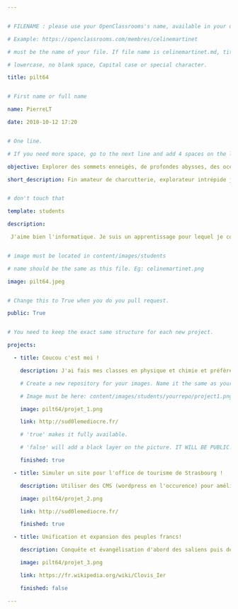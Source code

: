 ```yaml
---


# FILENAME : please use your OpenClassrooms's name, available in your url.

# Example: https://openclassrooms.com/membres/celinemartinet

# must be the name of your file. If file name is celinemartinet.md, title is celinemartinet.

# lowercase, no blank space, Capital case or special character.

title: pilt64


# First name or full name

name: PierreLT

date: 2018-10-12 17:20


# One line.

# If you need more space, go to the next line and add 4 spaces on the left, as in 'description'.

objective: Explorer des sommets enneigés, de profondes abysses, des océans d'incertitudes et de silence infini.

short_description: Fin amateur de charcutterie, explorateur intrépide je vainc la monotonie en apprenant chaque jours de nouveaux paradigmes. http://sud0lemediocre.fr/


# don't touch that

template: students

description:

 J'aime bien l'informatique. Je suis un apprentissage pour lequel je code plus en php/js et je proffite des cours pour découvrir en même temps python :) 


# image must be located in content/images/students

# name should be the same as this file. Eg: celinemartinet.png

image: pilt64.jpeg


# Change this to True when you do you pull request.

public: True


# You need to keep the exact same structure for each new project.

projects:

  - title: Coucou c'est moi !

    description: J'ai fais mes classes en physique et chimie et préfère désormais jouer avec les ordinateurs. 

    # Create a new repository for your images. Name it the same as your nickname and profile picture.

    # Image must be here: content/images/students/yourrepo/project1.png

    image: pilt64/projet_1.png

    link: http://sud0lemediocre.fr/

    # 'true' makes it fully available.

    # 'false' will add a black layer on the picture. IT WILL BE PUBLIC!

    finished: true

  - title: Simuler un site pour l'office de tourisme de Strasbourg !

    description: Utiliser des CMS (wordpress en l'occurence) pour améliorer (moai) le site de l'OT de Strasbourg. 

    image: pilt64/projet_2.png

    link: http://sud0lemediocre.fr/

    finished: true

  - title: Unification et expansion des peuples francs!

    description: Conquête et évangélisation d'abord des saliens puis de tous les francs.

    image: pilt64/projet_3.png

    link: https://fr.wikipedia.org/wiki/Clovis_Ier

    finished: false

---
```


